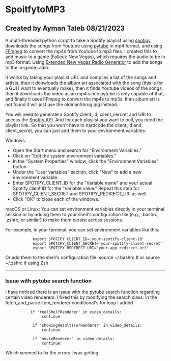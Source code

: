 # SpoitfytoMP3

## Created by Ayman Taleb 08/21/2023

A multi-threaded python script to take a Spotify playlist using [spotipy](https://spotipy.readthedocs.io/en/master/#), downloads the songs from Youtube using [pytube](https://pytube.io/en/latest/index.html) in mp4 format, and using [FFmpeg](https://ffmpeg.org/download.html) to convert the mp4s from Youtube to mp3 files. I created this to add music to a game (Fallout: New Vegas), which requires the audio to be in mp3 format. Using [Extended New Vegas Radio Generator](https://www.nexusmods.com/newvegas/mods/36835) to add the songs to the in-game radio. 

It works by taking your playlist URL and compiles a list of the songs and artists, then it donwloads the album art associated with the song (this is for a GUI I want to eventually make), then it finds Youtube videos of the songs, then it downloads the video as an mp4 since pytube is only capable of that, and finally it uses FFmpeg to convert the mp4s to mp3s. If an album art is not found it will just use the oldmanShrug.jpg instead. 

You will need to generate a Spotify client_id, client_sercret and URI to access the [Spotify API](https://developer.spotify.com/documentation/web-api). And for each playlist you want to pull, you need the playlist link. So that you won't have to hardcode the client_id and client_secret, you can just add them to your environment variables:

Windows:
<ul>
<li>Open the Start menu and search for "Environment Variables."

<li>Click on "Edit the system environment variables."

<li>In the "System Properties" window, click the "Environment Variables" button.

<li>Under the "User variables" section, click "New" to add a new environment variable.

<li>Enter SPOTIPY_CLIENT_ID for the "Variable name" and your actual Spotify client ID for the "Variable value." Repeat this step for SPOTIPY_CLIENT_SECRET and SPOTIPY_REDIRECT_URI as well.

<li>Click "OK" to close each of the windows.

</ul>

macOS or Linux:
You can set environment variables directly in your terminal session or by adding them to your shell's configuration file (e.g., .bashrc, .zshrc, or similar) to make them persist across sessions.

For example, in your terminal, you can set environment variables like this:

                export SPOTIPY_CLIENT_ID='your-spotify-client-id'
                export SPOTIPY_CLIENT_SECRET='your-spotify-client-secret'
                export SPOTIPY_REDIRECT_URI='your-app-redirect-url'

Or add them to the shell's configuration file:
                source ~/.bashrc  # or source ~/.zshrc if using Zsh

---

### Issue with pytube search function
I have noticed there is an issue with the pytube search function regarding certain video renderers. I fixed this by modifying the search class:
In the fetch_and_parse item_renderer conditional's for loop I added 

               if 'reelShelfRenderer' in video_details:
                    continue

                if 'showingResultsForRenderer' in video_details:
                    continue
                
                if 'movieRenderer' in video_details:
                    continue' 
Which seemed to fix the errors I was getting.